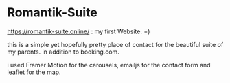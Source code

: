 # Romantik-Suite

https://romantik-suite.online/
: my first Website.
=)

this is a simple yet hopefully pretty place of contact
for the beautiful suite of my parents.
in addition to booking.com.

i used Framer Motion for the carousels,
emailjs for the contact form
and leaflet for the map.

